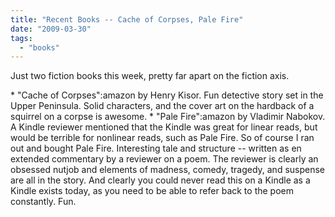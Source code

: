 ```yaml
---
title: "Recent Books -- Cache of Corpses, Pale Fire"
date: "2009-03-30"
tags: 
  - "books"
---
```


Just two fiction books this week, pretty far apart on the fiction axis.

\* "Cache of Corpses":amazon by Henry Kisor. Fun detective story set in the Upper Peninsula. Solid characters, and the cover art on the hardback of a squirrel on a corpse is awesome. \* "Pale Fire":amazon by Vladimir Nabokov. A Kindle reviewer mentioned that the Kindle was great for linear reads, but would be terrible for nonlinear reads, such as Pale Fire. So of course I ran out and bought Pale Fire. Interesting tale and structure -- written as en extended commentary by a reviewer on a poem. The reviewer is clearly an obsessed nutjob and elements of madness, comedy, tragedy, and suspense are all in the story. And clearly you could never read this on a Kindle as a Kindle exists today, as you need to be able to refer back to the poem constantly. Fun.
